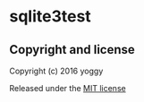 sqlite3test
====

Copyright and license
----
Copyright (c) 2016 yoggy

Released under the [MIT license](LICENSE.txt)
